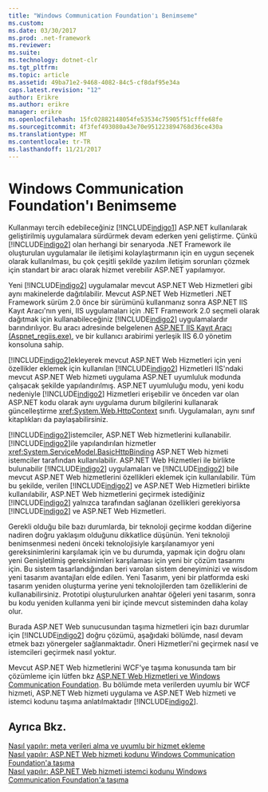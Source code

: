 ```yaml
---
title: "Windows Communication Foundation'ı Benimseme"
ms.custom: 
ms.date: 03/30/2017
ms.prod: .net-framework
ms.reviewer: 
ms.suite: 
ms.technology: dotnet-clr
ms.tgt_pltfrm: 
ms.topic: article
ms.assetid: 49ba71e2-9468-4082-84c5-cf8daf95e34a
caps.latest.revision: "12"
author: Erikre
ms.author: erikre
manager: erikre
ms.openlocfilehash: 15fc02882148054fe53534c75905f51cfffe68fe
ms.sourcegitcommit: 4f3fef493080a43e70e951223894768d36ce430a
ms.translationtype: MT
ms.contentlocale: tr-TR
ms.lasthandoff: 11/21/2017
---
```

# <a name="adopting-windows-communication-foundation"></a>Windows Communication Foundation'ı Benimseme
Kullanmayı tercih edebileceğiniz [!INCLUDE[indigo1](../../../../includes/indigo1-md.md)] ASP.NET kullanılarak geliştirilmiş uygulamalara sürdürmek devam ederken yeni geliştirme. Çünkü [!INCLUDE[indigo2](../../../../includes/indigo2-md.md)] olan herhangi bir senaryoda .NET Framework ile oluşturulan uygulamalar ile iletişimi kolaylaştırmanın için en uygun seçenek olarak kullanılması, bu çok çeşitli şekilde yazılım iletişim sorunları çözmek için standart bir aracı olarak hizmet verebilir ASP.NET yapılamıyor.  
  
 Yeni [!INCLUDE[indigo2](../../../../includes/indigo2-md.md)] uygulamalar mevcut ASP.NET Web Hizmetleri gibi aynı makinelerde dağıtılabilir. Mevcut ASP.NET Web Hizmetleri .NET Framework sürüm 2.0 önce bir sürümünü kullanmanız sonra ASP.NET IIS Kayıt Aracı'nın yeni, IIS uygulamaları için .NET Framework 2.0 seçmeli olarak dağıtmak için kullanabileceğiniz [!INCLUDE[indigo2](../../../../includes/indigo2-md.md)] uygulamalardır barındırılıyor. Bu aracı adresinde belgelenen [ASP.NET IIS Kayıt Aracı (Aspnet_regiis.exe)](http://go.microsoft.com/fwlink/?LinkId=94687), ve bir kullanıcı arabirimi yerleşik IIS 6.0 yönetim konsoluna sahip.  
  
 [!INCLUDE[indigo2](../../../../includes/indigo2-md.md)]ekleyerek mevcut ASP.NET Web Hizmetleri için yeni özellikler eklemek için kullanılan [!INCLUDE[indigo2](../../../../includes/indigo2-md.md)] Hizmetleri IIS'ndaki mevcut ASP.NET Web hizmeti uygulama ASP.NET uyumluluk modunda çalışacak şekilde yapılandırılmış. ASP.NET uyumluluğu modu, yeni kodu nedeniyle [!INCLUDE[indigo2](../../../../includes/indigo2-md.md)] Hizmetleri erişebilir ve önceden var olan ASP.NET kodu olarak aynı uygulama durum bilgilerini kullanarak güncelleştirme <xref:System.Web.HttpContext> sınıfı. Uygulamaları, aynı sınıf kitaplıkları da paylaşabilirsiniz.  
  
 [!INCLUDE[indigo2](../../../../includes/indigo2-md.md)]istemciler, ASP.NET Web hizmetlerini kullanabilir. [!INCLUDE[indigo2](../../../../includes/indigo2-md.md)]ile yapılandırılan hizmetler <xref:System.ServiceModel.BasicHttpBinding> ASP.NET Web hizmeti istemciler tarafından kullanılabilir. ASP.NET Web Hizmetleri ile birlikte bulunabilir [!INCLUDE[indigo2](../../../../includes/indigo2-md.md)] uygulamaları ve [!INCLUDE[indigo2](../../../../includes/indigo2-md.md)] bile mevcut ASP.NET Web hizmetlerini özellikleri eklemek için kullanılabilir. Tüm bu şekilde, verilen [!INCLUDE[indigo2](../../../../includes/indigo2-md.md)] ve ASP.NET Web Hizmetleri birlikte kullanılabilir, ASP.NET Web hizmetlerini geçirmek istediğiniz [!INCLUDE[indigo2](../../../../includes/indigo2-md.md)] yalnızca tarafından sağlanan özellikleri gerekiyorsa [!INCLUDE[indigo2](../../../../includes/indigo2-md.md)] ve ASP.NET Web Hizmetleri.  
  
 Gerekli olduğu bile bazı durumlarda, bir teknoloji geçirme koddan diğerine nadiren doğru yaklaşım olduğunu dikkatlice düşünün. Yeni teknoloji benimsenmesi nedeni önceki teknolojisiyle karşılanamıyor yeni gereksinimlerini karşılamak için ve bu durumda, yapmak için doğru olanı yeni Genişletilmiş gereksinimleri karşılaması için yeni bir çözüm tasarımı için. Bu sistem tasarlandığından beri varolan sistem deneyiminizi ve wisdom yeni tasarım avantajları elde edilen. Yeni Tasarım, yeni bir platformda eski tasarım yeniden oluşturma yerine yeni teknolojilerden tam özelliklerini de kullanabilirsiniz. Prototipi oluşturulurken anahtar öğeleri yeni tasarım, sonra bu kodu yeniden kullanma yeni bir içinde mevcut sisteminden daha kolay olur.  
  
 Burada ASP.NET Web sunucusundan taşıma hizmetleri için bazı durumlar için [!INCLUDE[indigo2](../../../../includes/indigo2-md.md)] doğru çözümü, aşağıdaki bölümde, nasıl devam etmek bazı yönergeler sağlanmaktadır. Öneri Hizmetleri'ni geçirmek nasıl ve istemcileri geçirmek nasıl yoktur.  
  
 Mevcut ASP.NET Web hizmetlerini WCF'ye taşıma konusunda tam bir çözümleme için lütfen bkz [ASP.NET Web Hizmetleri ve Windows Communication Foundation](http://go.microsoft.com/fwlink/?LinkID=71761). Bu bölümde meta verilerden uyumlu bir WCF hizmeti, ASP.NET Web hizmeti uygulama ve ASP.NET Web hizmeti ve istemci kodunu taşıma anlatılmaktadır [!INCLUDE[indigo2](../../../../includes/indigo2-md.md)].  
  
## <a name="see-also"></a>Ayrıca Bkz.  
 [Nasıl yapılır: meta verileri alma ve uyumlu bir hizmet ekleme](../../../../docs/framework/wcf/feature-details/how-to-retrieve-metadata-and-implement-a-compliant-service.md)  
 [Nasıl yapılır: ASP.NET Web hizmeti kodunu Windows Communication Foundation'a taşıma](../../../../docs/framework/wcf/feature-details/migrate-asp-net-web-service-to-wcf.md)  
 [Nasıl yapılır: ASP.NET Web hizmeti istemci kodunu Windows Communication Foundation'a taşıma](../../../../docs/framework/wcf/feature-details/migrate-asp-net-web-service-client-to-wcf.md)
